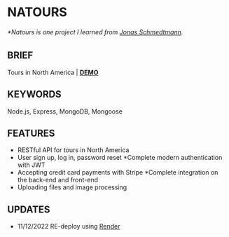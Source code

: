 # NATOURS

###### \*Natours is one project I learned from [Jonas Schmedtmann](https://www.udemy.com/share/101Ycs3@CKwpFrrNorUS2GzBfR3oWMX-bGdymySdEfhrMSfy67sYLUKSQ-6Gl9Cd7xjT8fdaOw==/).

## BRIEF

Tours in North America | [**DEMO**](https://natours-howie.herokuapp.com/)

## KEYWORDS

Node.js, Express, MongoDB, Mongoose

## FEATURES

- RESTful API for tours in North America
- User sign up, log in, password reset \*Complete modern authentication with JWT
- Accepting credit card payments with Stripe \*Complete integration on the back-end and front-end
- Uploading files and image processing

## UPDATES

- 11/12/2022 RE-deploy using [Render](https://render.com/)

